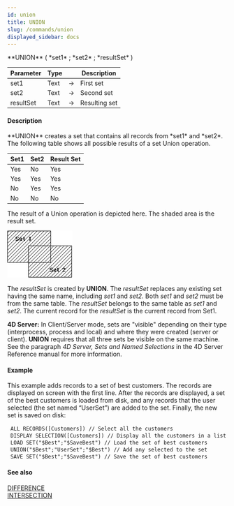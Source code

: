 ```yaml
---
id: union
title: UNION
slug: /commands/union
displayed_sidebar: docs
---
```


<!--REF #_command_.UNION.Syntax-->**UNION** ( *set1* ; *set2* ; *resultSet* )<!-- END REF-->
<!--REF #_command_.UNION.Params-->
| Parameter | Type |  | Description |
| --- | --- | --- | --- |
| set1 | Text | &srarr; | First set |
| set2 | Text | &srarr; | Second set |
| resultSet | Text | &srarr; | Resulting set |

<!-- END REF-->

#### Description 

<!--REF #_command_.UNION.Summary-->**UNION** creates a set that contains all records from *set1* and *set2*.<!-- END REF--> The following table shows all possible results of a set Union operation.

| **Set1** | **Set2** | **Result Set** |
| -------- | -------- | -------------- |
| Yes      | No       | Yes            |
| Yes      | Yes      | Yes            |
| No       | Yes      | Yes            |
| No       | No       | No             |

The result of a Union operation is depicted here. The shaded area is the result set.

![](../assets/en/commands/pict33125.en.png)

The *resultSet* is created by **UNION**. The *resultSet* replaces any existing set having the same name, including *set1* and *set2*. Both *set1* and *set2* must be from the same table. The *resultSet* belongs to the same table as *set1* and *set2*. The current record for the *resultSet* is the current record from Set1.

**4D Server:** In Client/Server mode, sets are "visible" depending on their type (interprocess, process and local) and where they were created (server or client). **UNION** requires that all three sets be visible on the same machine. See the paragraph *4D Server, Sets and Named Selections* in the 4D Server Reference manual for more information.

#### Example 

This example adds records to a set of best customers. The records are displayed on screen with the first line. After the records are displayed, a set of the best customers is loaded from disk, and any records that the user selected (the set named “UserSet”) are added to the set. Finally, the new set is saved on disk:

```4d
 ALL RECORDS([Customers]) // Select all the customers
 DISPLAY SELECTION([Customers]) // Display all the customers in a list
 LOAD SET("$Best";"$SaveBest") // Load the set of best customers
 UNION("$Best";"UserSet";"$Best") // Add any selected to the set
 SAVE SET("$Best";"$SaveBest") // Save the set of best customers
```

#### See also 

[DIFFERENCE](difference.md)  
[INTERSECTION](intersection.md)  